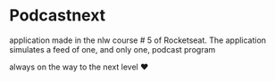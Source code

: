 # Podcastnext

application made in the nlw course # 5 of Rocketseat.
The application simulates a feed of one, and only one, podcast program

always on the way to the next level :heart:
